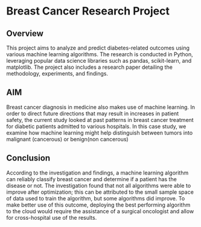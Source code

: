 
# Breast Cancer Research Project

## Overview

This project aims to analyze and predict diabetes-related outcomes using various machine learning algorithms. The research is conducted in Python, leveraging popular data science libraries such as pandas, scikit-learn, and matplotlib. The project also includes a research paper detailing the methodology, experiments, and findings.

## AIM
Breast cancer diagnosis in medicine also makes use of machine learning. In order to direct future directions that may result in increases in patient safety, the current study looked at past patterns in breast cancer treatment for diabetic patients admitted to various hospitals. In this case study, we examine how machine learning might help distinguish between tumors into malignant (cancerous) or benign(non cancerous)

## Conclusion 
According to the investigation and findings, a machine learning algorithm can reliably classify breast cancer and determine if a patient has the disease or not. The investigation found that not all algorithms were able to improve after optimization; this can be attributed to the small sample space of data used to train the algorithm, but some algorithms did improve. To make better use of this outcome, deploying the best performing algorithm to the cloud would require the assistance of a surgical oncologist and allow for cross-hospital use of the results.
